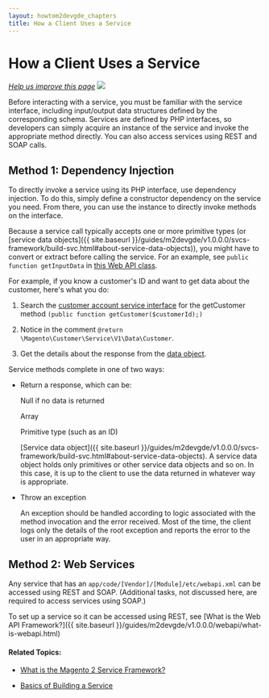 ```yaml
---
layout: howtom2devgde_chapters
title: How a Client Uses a Service
---
```


<h1 id="how-client-uses-svc">How a Client Uses a Service</h1>

<p><a href="https://github.com/magento/devdocs/blob/master/guides/m2devgde/v1.0.0.0/svcs-framework/svc-how-to-use.md" target="_blank"><em>Help us improve this page</em></a>&nbsp;<img src="{{ site.baseurl }}common/images/newWindow.gif"/></p>

Before interacting with a service, you must be familiar with the service interface, including input/output data structures defined by the corresponding schema. Services are defined by PHP interfaces, so developers can simply acquire an instance of the service and invoke the appropriate method directly. You can also access services using REST and SOAP calls.

## Method 1: Dependency Injection

To directly invoke a service using its PHP interface, use dependency injection. To do this, simply define a constructor dependency on the service you need. From there, you can use the instance to directly invoke methods on the interface.

Because a service call typically accepts one or more primitive types (or [service data objects]({{ site.baseurl }}/guides/m2devgde/v1.0.0.0/svcs-framework/build-svc.html#about-service-data-objects)), you might have to convert or extract before calling the service. For an example, see `public function getInputData` in <a href="https://github.com/magento/magento2/blob/master/app/code/Magento/Webapi/Controller/ServiceArgsSerializer.php" target="_blank">this Web API class</a>.

For example, if you know a customer's ID and want to get data about the customer, here's what you do:

1. Search the <a href="https://github.com/magento/magento2/blob/master/app/code/Magento/Customer/Service/V1/CustomerAccountServiceInterface.php" target="_blank">customer account service interface</a> for the getCustomer method `(public function getCustomer($customerId);)`

2. 	Notice in the comment `@return \Magento\Customer\Service\V1\Data\Customer`.

3. Get the details about the response from the <a href="https://github.com/magento/magento2/blob/master/app/code/Magento/Customer/Service/V1/Data/Customer.php" target="_blank">data object</a>.

Service methods complete in one of two ways:

 *  Return a response, which can be:

    Null if no data is returned
	
    Array
	
    Primitive type (such as an ID)
	
    [Service data object]({{ site.baseurl }}/guides/m2devgde/v1.0.0.0/svcs-framework/build-svc.html#about-service-data-objects). A service data object holds only primitives or other service data objects and so on. In this case, it is up to the client to use the data returned in whatever way is appropriate.
 
 *  Throw an exception

    An exception should be handled according to logic associated with the method invocation and the error received. Most of the time, the client logs only the details of the root exception and reports the error to the user in an appropriate way.

## Method 2: Web Services

Any service that has an `app/code/[Vendor]/[Module]/etc/webapi.xml` can be accessed using REST and SOAP. (Additional tasks, not discussed here, are required to access services using SOAP.)

To set up a service so it can be accessed using REST, see [What is the Web API Framework?]({{ site.baseurl }}/guides/m2devgde/v1.0.0.0/webapi/what-is-webapi.html)

#### Related Topics:

*	<a href="{{ site.baseurl }}/guides/m2devgde/v1.0.0.0/svcs-framework/what-is-svc.html">What is the Magento 2 Service Framework?</a>

*	<a href="{{ site.baseurl }}/guides/m2devgde/v1.0.0.0/svcs-framework/build-svc.html">Basics of Building a Service</a>